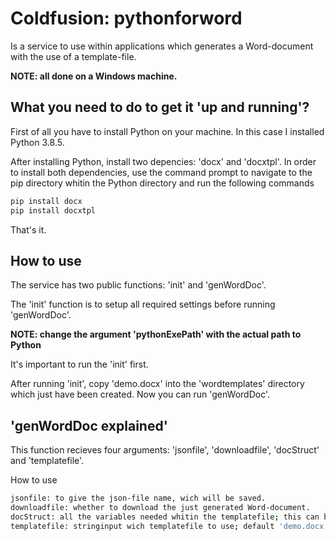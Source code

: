 # Coldfusion: pythonforword
Is a service to use within applications which generates a Word-document with the use of a template-file.

**NOTE: all done on a Windows machine.**

## What you need to do to get it 'up and running'?
First of all you have to install Python on your machine. In this case I installed Python 3.8.5.

After installing Python, install two depencies: 'docx' and 'docxtpl'. In order to install both dependencies, use the command prompt to navigate to the pip directory whitin the Python directory and run the following commands

``` bash
pip install docx
pip install docxtpl
```
That's it.

## How to use
The service has two public functions: 'init' and 'genWordDoc'.

The 'init' function is to setup all required settings before running 'genWordDoc'.

**NOTE: change the argument 'pythonExePath' with the actual path to Python** 

It's important to run the 'init' first.

After running 'init', copy 'demo.docx' into the 'wordtemplates' directory which just have been created. Now you can run 'genWordDoc'.

## 'genWordDoc explained'
This function recieves four arguments: 'jsonfile', 'downloadfile', 'docStruct' and 'templatefile'.


How to use
``` bash
jsonfile: to give the json-file name, wich will be saved.
downloadfile: whether to download the just generated Word-document.
docStruct: all the variables needed whitin the templatefile; this can be either a structure or a serialized structure.
templatefile: stringinput wich templatefile to use; default 'demo.docx'.
```

